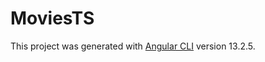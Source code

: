 # MoviesTS

This project was generated with [Angular CLI](https://github.com/angular/angular-cli) version 13.2.5.
